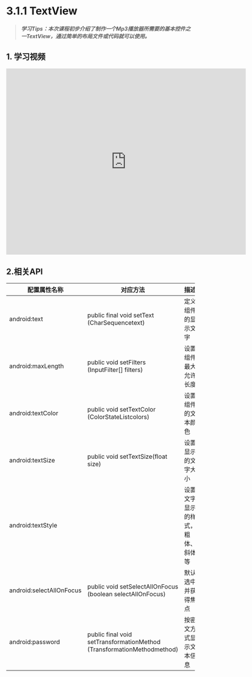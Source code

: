 # 3.1.1 TextView

>##### 学习Tips：本次课程初步介绍了制作一个Mp3播放器所需要的基本控件之一TextView，通过简单的布局文件或代码就可以使用。

## 1. 学习视频

<iframe frameborder="0" width="640" height="498" src="https://v.qq.com/iframe/player.html?vid=z0180bhmznp&tiny=0&auto=0" allowfullscreen></iframe>

## 2.相关API

| 配置属性名称 | 对应方法 | 描述 |
| -- | -- | -- |
| android:text | public final void setText (CharSequencetext) | 定义组件的显示文字 |
| android:maxLength | public void setFilters (InputFilter[] filters) | 设置组件最大允许长度 |
| android:textColor | public void setTextColor (ColorStateListcolors) | 设置组件的文本颜色 |
| android:textSize | public void setTextSize(float size) | 设置显示的文字大小 |
| android:textStyle |   | 设置文字显示的样式，粗体、斜体等 |
| android:selectAllOnFocus | public void setSelectAllOnFocus (boolean selectAllOnFocus) | 默认选中并获得焦点 |
| android:password | public final void setTransformationMethod (TransformationMethodmethod) | 按密文方式显示文本信息 |
